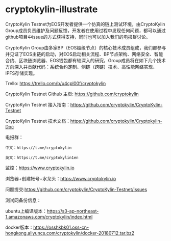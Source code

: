 # cryptokylin-illustrate

CryptoKylin Testnet为EOS开发者提供一个仿真的链上测试环境，由CryptoKylin Group成员负责维护及问题反馈，开发者在使用过程中发现任何问题，都可以通过github项目中issue的方式获得支持，同时也可以加入我们的电报群讨论。

CryptoKylin Group由多家BP（EOS超级节点）的核心技术成员组成，我们都参与并见证了EOS主链的启动，对EOS启动相关流程、BP节点架构、网络安全、智能合约、区块链浏览器、EOS钱包都有较深入的研究，Group成员将在如下几个技术方向深入并贡献代码：系统合约定制、侧链（跨链）技术、高性能网络实现、IPFS存储实现。

Trello: https://trello.com/b/u4cpl00f/cryptokylin

CryptoKylin Testnet Github 主页: https://github.com/cryptokylin

CryptoKylin Testnet 接入指南：https://github.com/cryptokylin/CryptoKylin-Testnet

CryptoKylin Testnet 技术文档：https://github.com/cryptokylin/Cryptokylin-Doc

电报群：

    中文：https://t.me/cryptokylin
    
    英文：https://t.me/cryptokylin1en
    
监控：https://www.cryptokylin.io

浏览器+创建帐号+水龙头：https://www.cryptokylin.io

问题提交:https://github.com/cryptokylin/CryptoKylin-Testnet/issues

测试网备份信息：

ubuntu上编译版本：https://s3-ap-northeast-1.amazonaws.com/cryptokylin/index.html

docker版本：https://osshkbk01.oss-cn-hongkong.aliyuncs.com/cryptokylin/docker-20180712.tar.bz2 
